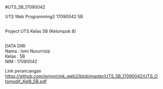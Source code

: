 
#UTS_5B_17090042

UTS Web Programming2 17090042 5B <br><br>

Project UTS Kelas 5B (Kelompok 8) <br><br>

DATA DIRI <br>
Nama : Ismi Nururrizqi <br>
Kelas : 5B <br>
NIM : 17090042 <br>

Link perancangan <a href="https://github.com/ismynr/mk_web2/blob/master/UTS_5B_17090042/UTS_Otomodif_Kel8_5B.pdf">https://github.com/ismynr/mk_web2/blob/master/UTS_5B_17090042/UTS_Otomodif_Kel8_5B.pdf</a>
